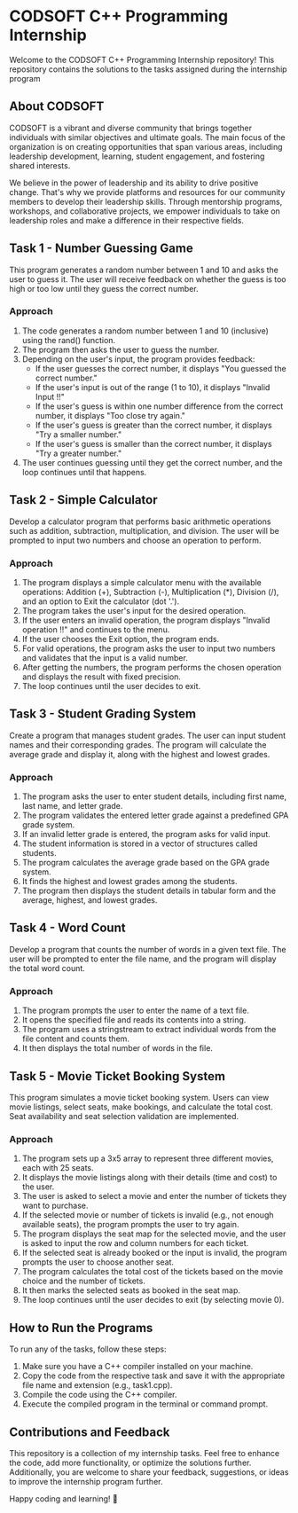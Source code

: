 # CODSOFT C++ Programming Internship
Welcome to the CODSOFT C++ Programming Internship repository! This repository contains the solutions to the tasks assigned during the internship program
## About CODSOFT
CODSOFT is a vibrant and diverse community that brings together individuals with similar objectives and ultimate goals. The main focus of the organization is on creating opportunities that span various areas, including leadership development, learning, student engagement, and fostering shared interests.

We believe in the power of leadership and its ability to drive positive change. That's why we provide platforms and resources for our community members to develop their leadership skills. Through mentorship programs, workshops, and collaborative projects, we empower individuals to take on leadership roles and make a difference in their respective fields.
## Task 1 - Number Guessing Game
This program generates a random number between 1 and 10 and asks the user to guess it. The user will receive feedback on whether the guess is too high or too low until they guess the correct number.
### Approach
1) The code generates a random number between 1 and 10 (inclusive) using the rand() function.
2) The program then asks the user to guess the number.
3) Depending on the user's input, the program provides feedback:
    - If the user guesses the correct number, it displays "You guessed the correct number."
    - If the user's input is out of the range (1 to 10), it displays "Invalid Input !!"
    - If the user's guess is within one number difference from the correct number, it displays "Too close try again."
    - If the user's guess is greater than the correct number, it displays "Try a smaller number."
    - If the user's guess is smaller than the correct number, it displays "Try a greater number."
4) The user continues guessing until they get the correct number, and the loop continues until that happens.
## Task 2 - Simple Calculator
Develop a calculator program that performs basic arithmetic operations such as addition, subtraction, multiplication, and division. The user will be prompted to input two numbers and choose an operation to perform.
### Approach
1) The program displays a simple calculator menu with the available operations: Addition (+), Subtraction (-), Multiplication (*), Division (/), and an option to Exit the calculator (dot '.').
2) The program takes the user's input for the desired operation.
3) If the user enters an invalid operation, the program displays "Invalid operation !!" and continues to the menu.
4) If the user chooses the Exit option, the program ends.
5) For valid operations, the program asks the user to input two numbers and validates that the input is a valid number.
6) After getting the numbers, the program performs the chosen operation and displays the result with fixed precision.
7) The loop continues until the user decides to exit.
## Task 3 - Student Grading System
Create a program that manages student grades. The user can input student names and their corresponding grades. The program will calculate the average grade and display it, along with the highest and lowest grades.
### Approach
1) The program asks the user to enter student details, including first name, last name, and letter grade.
2) The program validates the entered letter grade against a predefined GPA grade system.
3) If an invalid letter grade is entered, the program asks for valid input.
4) The student information is stored in a vector of structures called students.
5) The program calculates the average grade based on the GPA grade system.
6) It finds the highest and lowest grades among the students.
7) The program then displays the student details in tabular form and the average, highest, and lowest grades.
## Task 4 - Word Count
Develop a program that counts the number of words in a given text file. The user will be prompted to enter the file name, and the program will display the total word count.
### Approach
1) The program prompts the user to enter the name of a text file.
2) It opens the specified file and reads its contents into a string.
3) The program uses a stringstream to extract individual words from the file content and counts them.
4) It then displays the total number of words in the file.
## Task 5 - Movie Ticket Booking System
This program simulates a movie ticket booking system. Users can view movie listings, select seats, make bookings, and calculate the total cost. Seat availability and seat selection validation are implemented.
### Approach
1) The program sets up a 3x5 array to represent three different movies, each with 25 seats.
2) It displays the movie listings along with their details (time and cost) to the user.
3) The user is asked to select a movie and enter the number of tickets they want to purchase.
4) If the selected movie or number of tickets is invalid (e.g., not enough available seats), the program prompts the user to try again.
5) The program displays the seat map for the selected movie, and the user is asked to input the row and column numbers for each ticket.
6) If the selected seat is already booked or the input is invalid, the program prompts the user to choose another seat.
7) The program calculates the total cost of the tickets based on the movie choice and the number of tickets.
8) It then marks the selected seats as booked in the seat map.
9) The loop continues until the user decides to exit (by selecting movie 0).
## How to Run the Programs
To run any of the tasks, follow these steps:

1) Make sure you have a C++ compiler installed on your machine.
2) Copy the code from the respective task and save it with the appropriate file name and extension (e.g., task1.cpp).
3) Compile the code using the C++ compiler.
4) Execute the compiled program in the terminal or command prompt.
## Contributions and Feedback
This repository is a collection of my internship tasks. Feel free to enhance the code, add more functionality, or optimize the solutions further. Additionally, you are welcome to share your feedback, suggestions, or ideas to improve the internship program further.

Happy coding and learning! 🚀

